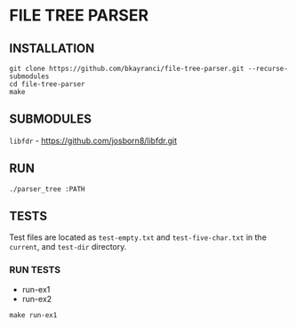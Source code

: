 # FILE TREE PARSER

## INSTALLATION
```
git clone https://github.com/bkayranci/file-tree-parser.git --recurse-submodules
cd file-tree-parser
make
```

## SUBMODULES
`libfdr` - https://github.com/josborn8/libfdr.git

## RUN
```
./parser_tree :PATH
```

## TESTS
Test files are located as `test-empty.txt` and `test-five-char.txt` in the `current`, and `test-dir` directory.

### RUN TESTS
- run-ex1
- run-ex2

```
make run-ex1
```
